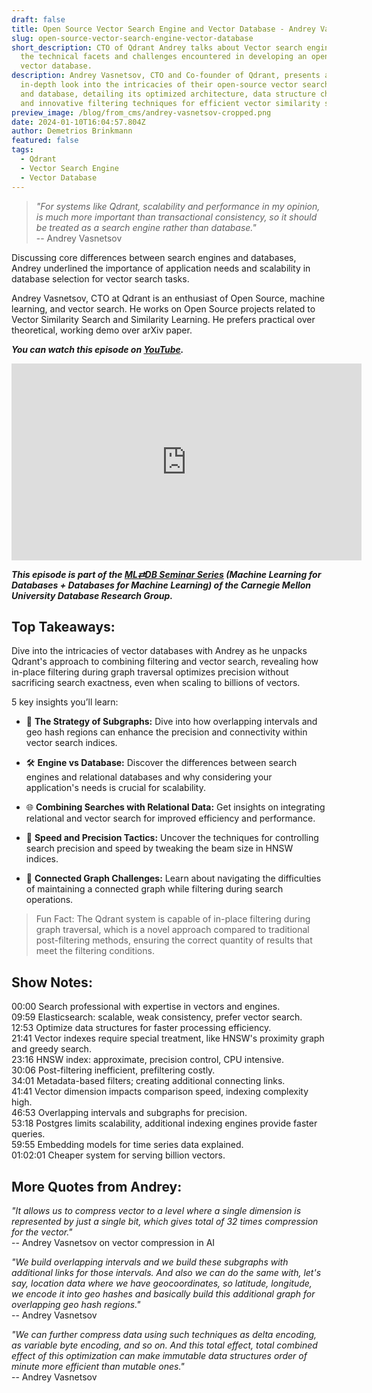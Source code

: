 ```yaml
---
draft: false
title: Open Source Vector Search Engine and Vector Database - Andrey Vasnetsov
slug: open-source-vector-search-engine-vector-database
short_description: CTO of Qdrant Andrey talks about Vector search engines and
  the technical facets and challenges encountered in developing an open-source
  vector database.
description: Andrey Vasnetsov, CTO and Co-founder of Qdrant, presents an
  in-depth look into the intricacies of their open-source vector search engine
  and database, detailing its optimized architecture, data structure challenges,
  and innovative filtering techniques for efficient vector similarity searches.
preview_image: /blog/from_cms/andrey-vasnetsov-cropped.png
date: 2024-01-10T16:04:57.804Z
author: Demetrios Brinkmann
featured: false
tags:
  - Qdrant
  - Vector Search Engine
  - Vector Database
---
```

> *"For systems like Qdrant, scalability and performance in my opinion, is much more important than transactional consistency, so it should be treated as a search engine rather than database."*\
-- Andrey Vasnetsov
> 

Discussing core differences between search engines and databases, Andrey underlined the importance of application needs and scalability in database selection for vector search tasks.

Andrey Vasnetsov, CTO at Qdrant is an enthusiast of Open Source, machine learning, and vector search. He works on Open Source projects related to Vector Similarity Search and Similarity Learning. He prefers practical over theoretical, working demo over arXiv paper.

***You can watch this episode on [YouTube](https://www.youtube.com/watch?v=bU38Ovdh3NY).***

<iframe width="560" height="315" src="https://www.youtube.com/embed/bU38Ovdh3NY?si=GiRluTu_c-4jESMj" title="YouTube video player" frameborder="0" allow="accelerometer; autoplay; clipboard-write; encrypted-media; gyroscope; picture-in-picture; web-share" allowfullscreen></iframe>

***This episode is part of the [ML⇄DB Seminar Series](https://db.cs.cmu.edu/seminar2023/#) (Machine Learning for Databases + Databases for Machine Learning) of the Carnegie Mellon University Database Research Group.***

## **Top Takeaways:**

Dive into the intricacies of vector databases with Andrey as he unpacks Qdrant's approach to combining filtering and vector search, revealing how in-place filtering during graph traversal optimizes precision without sacrificing search exactness, even when scaling to billions of vectors.

5 key insights you’ll learn:

- 🧠 **The Strategy of Subgraphs:** Dive into how overlapping intervals and geo hash regions can enhance the precision and connectivity within vector search indices.

- 🛠️ **Engine vs Database:** Discover the differences between search engines and relational databases and why considering your application's needs is crucial for scalability.

- 🌐 **Combining Searches with Relational Data:** Get insights on integrating relational and vector search for improved efficiency and performance.

- 🚅 **Speed and Precision Tactics:** Uncover the techniques for controlling search precision and speed by tweaking the beam size in HNSW indices.

- 🔗 **Connected Graph Challenges:** Learn about navigating the difficulties of maintaining a connected graph while filtering during search operations.

> Fun Fact: The Qdrant system is capable of in-place filtering during graph traversal, which is a novel approach compared to traditional post-filtering methods, ensuring the correct quantity of results that meet the filtering conditions.
> 

## Show Notes:

00:00 Search professional with expertise in vectors and engines.\
09:59 Elasticsearch: scalable, weak consistency, prefer vector search.\
12:53 Optimize data structures for faster processing efficiency.\
21:41 Vector indexes require special treatment, like HNSW's proximity graph and greedy search.\
23:16 HNSW index: approximate, precision control, CPU intensive.\
30:06 Post-filtering inefficient, prefiltering costly.\
34:01 Metadata-based filters; creating additional connecting links.\
41:41 Vector dimension impacts comparison speed, indexing complexity high.\
46:53 Overlapping intervals and subgraphs for precision.\
53:18 Postgres limits scalability, additional indexing engines provide faster queries.\
59:55 Embedding models for time series data explained.\
01:02:01 Cheaper system for serving billion vectors.

## More Quotes from Andrey:

*"It allows us to compress vector to a level where a single dimension is represented by just a single bit, which gives total of 32 times compression for the vector."*\
-- Andrey Vasnetsov on vector compression in AI

*"We build overlapping intervals and we build these subgraphs with additional links for those intervals. And also we can do the same with, let's say, location data where we have geocoordinates, so latitude, longitude, we encode it into geo hashes and basically build this additional graph for overlapping geo hash regions."*\
-- Andrey Vasnetsov

*"We can further compress data using such techniques as delta encoding, as variable byte encoding, and so on. And this total effect, total combined effect of this optimization can make immutable data structures order of minute more efficient than mutable ones."*\
-- Andrey Vasnetsov
